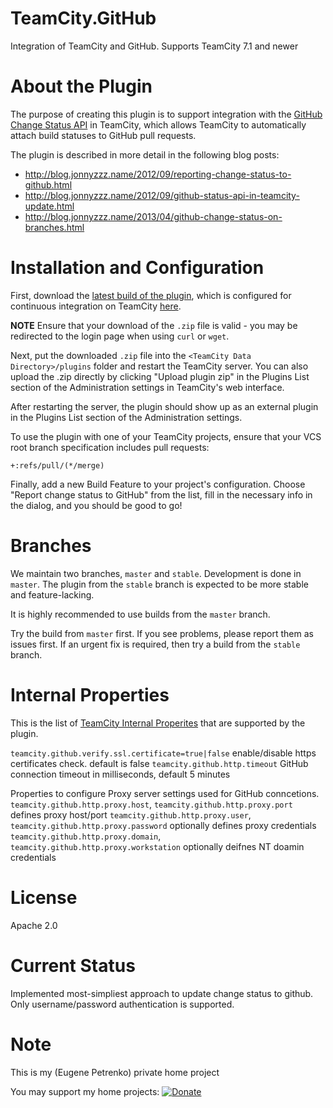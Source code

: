 TeamCity.GitHub
===============
Integration of TeamCity and GitHub. Supports TeamCity 7.1 and newer

About the Plugin
================
The purpose of creating this plugin is to support integration with the [GitHub Change Status API](https://github.com/blog/1227-commit-status-api) in TeamCity, which allows TeamCity to automatically attach build statuses to GitHub pull requests.

The plugin is described in more detail in the following blog posts:
- http://blog.jonnyzzz.name/2012/09/reporting-change-status-to-github.html
- http://blog.jonnyzzz.name/2012/09/github-status-api-in-teamcity-update.html
- http://blog.jonnyzzz.name/2013/04/github-change-status-on-branches.html


Installation and Configuration
==============================
First, download the [latest build of the plugin](http://teamcity.jetbrains.com/guestAuth/repository/download/bt398/lastest.lastSuccessful/teamcity.github.zip), which is configured for continuous integration on TeamCity [here](http://teamcity.jetbrains.com/viewType.html?buildTypeId=bt398&tab=buildTypeStatusDiv).

**NOTE** Ensure that your download of the `.zip` file is valid - you may be redirected to the login page when using `curl` or `wget`.

Next, put the downloaded `.zip` file into the `<TeamCity Data Directory>/plugins` folder and restart the TeamCity server. You can also upload the .zip directly by clicking "Upload plugin zip" in the Plugins List section of the Administration settings in TeamCity's web interface.

After restarting the server, the plugin should show up as an external plugin in the Plugins List section of the Administration settings.

To use the plugin with one of your TeamCity projects, ensure that your VCS root branch specification includes pull requests:

`+:refs/pull/(*/merge)`

Finally, add a new Build Feature to your project's configuration. Choose "Report change status to GitHub" from the list, fill in the necessary info in the dialog, and you should be good to go!

Branches
========
We maintain two branches, `master` and `stable`. Development is done in `master`. 
The plugin from the `stable` branch is expected to be more stable and feature-lacking.

It is highly recommended to use builds from the `master` branch.

Try the build from `master` first. If you see problems, please report them as issues first. 
If an urgent fix is required, then try a build from the `stable` branch.

Internal Properties
===================

This is the list of [TeamCity Internal Properites](http://confluence.jetbrains.com/display/TCD8/Configuring+TeamCity+Server+Startup+Properties#ConfiguringTeamCityServerStartupProperties-TeamCityinternalproperties) that are supported by the plugin.

``teamcity.github.verify.ssl.certificate=true|false`` enable/disable https certificates check. default is false
``teamcity.github.http.timeout`` GitHub connection timeout in milliseconds, default 5 minutes

Properties to configure Proxy server settings used for GitHub conncetions.
``teamcity.github.http.proxy.host``, ``teamcity.github.http.proxy.port`` defines proxy host/port 
``teamcity.github.http.proxy.user``, ``teamcity.github.http.proxy.password`` optionally defines proxy credentials
``teamcity.github.http.proxy.domain``, ``teamcity.github.http.proxy.workstation`` optionally deifnes NT doamin credentials

License
=======
Apache 2.0

Current Status
==============
Implemented most-simpliest approach to update change status to github. 
Only username/password authentication is supported.

Note
====
This is my (Eugene Petrenko) private home project

You may support my home projects:
[![Donate](https://www.paypalobjects.com/en_US/i/btn/btn_donate_LG.gif)](https://www.paypal.com/cgi-bin/webscr?cmd=_s-xclick&hosted_button_id=AJRXZ9X6ZKXPJ)

